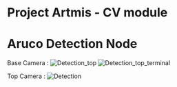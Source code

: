 # Project Artmis - CV module #

# Aruco Detection Node #
Base Camera : 
![Detection_top](https://user-images.githubusercontent.com/75236655/157611729-46360e98-6097-450b-abea-1cbafca4193f.png)
![Detection_top_terminal](https://user-images.githubusercontent.com/75236655/157611789-690cc38f-fdb0-4282-bbf2-a477998ef6d5.png)

Top Camera : 
![Detection](https://user-images.githubusercontent.com/75236655/157611832-dbd590d1-4b57-447e-8026-21dcc8c91812.png)



